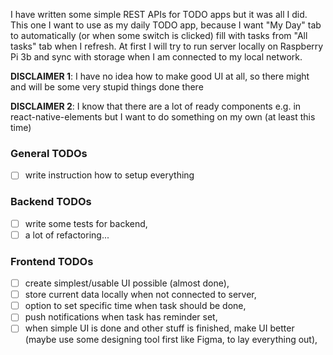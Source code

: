 I have written some simple REST APIs for TODO apps but it was all I did.
This one I want to use as my daily TODO app, because I want
"My Day" tab to automatically (or when some switch is clicked)
fill with tasks from "All tasks" tab when I refresh.
At first I will try to run server locally on Raspberry Pi 3b
and sync with storage when I am connected to my local network.

**DISCLAIMER 1**: I have no idea how to make good UI at all, so there might and will
be some very stupid things done there

**DISCLAIMER 2**: I know that there are a lot of ready
components e.g. in react-native-elements but I want to do something on my own
(at least this time)

### General TODOs

- [ ] write instruction how to setup everything

### Backend TODOs

- [ ] write some tests for backend,
- [ ] a lot of refactoring...

### Frontend TODOs

- [ ] create simplest/usable UI possible (almost done),
- [ ] store current data locally when not connected to server,
- [ ] option to set specific time when task should be done,
- [ ] push notifications when task has reminder set,
- [ ] when simple UI is done and other stuff is finished, make UI better (maybe
      use some designing tool first like Figma, to lay everything out),
